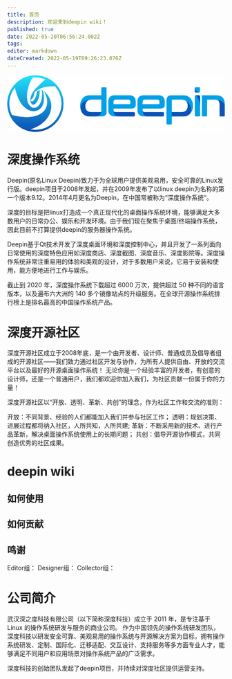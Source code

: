 ```yaml
---
title: 首页
description: 欢迎来到deepin wiki！
published: true
date: 2022-05-20T06:56:24.002Z
tags: 
editor: markdown
dateCreated: 2022-05-19T09:26:23.076Z
---
```


![deepin_logo.png](/图片存储/deepin_logo.png)
# 深度操作系统
Deepin(原名Linux Deepin)致力于为全球用户提供美观易用，安全可靠的Linux发行版。deepin项目于2008年发起，并在2009年发布了以linux deepin为名称的第一个版本9.12。2014年4月更名为Deepin，在中国常被称为“深度操作系统“。

深度的目标是把linux打造成一个真正现代化的桌面操作系统环境，能够满足大多数用户的日常办公、娱乐和开发环境。由于我们现在聚焦于桌面/终端操作系统，因此目前不打算提供deepin的服务器操作系统。

Deepin基于Qt技术开发了深度桌面环境和深度控制中心，并且开发了一系列面向日常使用的深度特色应用如深度商店、深度截图、深度音乐、深度影院等。深度操作系统非常注重易用的体验和美观的设计，对于多数用户来说，它易于安装和使用，能方便地进行工作与娱乐。

截止到 2020 年，深度操作系统下载超过 6000 万次，提供超过 50 种不同的语言版本，以及遍布六大洲的 140 多个镜像站点的升级服务。在全球开源操作系统排行榜上是排名最高的中国操作系统产品。

# 深度开源社区
深度开源社区成立于2008年底，是一个由开发者、设计师、普通成员及倡导者组成的开源社区——我们致力通过社区开发与协作，为所有人提供自由、开放的交流平台以及最好的开源桌面操作系统！ 无论你是一个经验丰富的开发者，有创意的设计师，还是一个普通用户，我们都欢迎你加入我们，为社区贡献一份属于你的力量！

深度开源社区以“开放、透明、革新、共创”的理念，作为社区工作和交流的准则：

开放：不同背景、经验的人们都能加入我们并参与社区工作；
透明：规划决策、进展过程都将纳入社区，人所共知，人所共建; 革新：不断采用新的技术、进行产品革新，解决桌面操作系统使用上的长期问题；
共创：倡导开源协作模式，共同创造优秀的社区成果。

# deepin wiki
## 如何使用

## 如何贡献

## 鸣谢
Editor组：
Designer组：
Collector组：

# 公司简介
武汉深之度科技有限公司（以下简称深度科技）成立于 2011 年，是专注基于 Linux 的操作系统研发与服务的商业公司。
作为中国领先的操作系统研发团队，深度科技以研发安全可靠、美观易用的操作系统与开源解决方案为目标，拥有操作系统研发、定制、国际化、迁移适配、交互设计、支持服务等多方面专业人才，能够满足不同用户和应用场景对操作系统产品的广泛需求。

深度科技的创始团队发起了deepin项目，并持续对深度社区提供运营支持。
